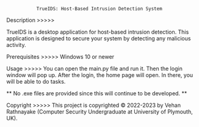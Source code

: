                TrueIDS: Host-Based Intrusion Detection System


Description >>>>>

TrueIDS is a desktop application for host-based intrusion detection. This application is designed to secure your system by detecting any malicious activity.


Prerequisites >>>>>
Windows 10 or newer


Usage >>>>>
You can open the main.py file and run it. Then the login window will pop up. After the login, the home page will open. In there, you will be able to do tasks.

** No .exe files are provided since this will continue to be developed. **


Copyright >>>>>
This project is copyrighted © 2022-2023 by Vehan Rathnayake (Computer Security Undergraduate at University of Plymouth, UK).
